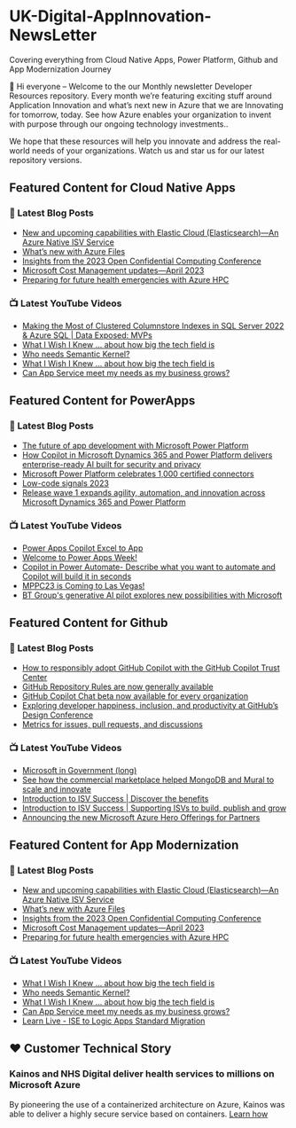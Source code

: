 # UK-Digital-AppInnovation-NewsLetter

Covering everything from Cloud Native Apps, Power Platform, Github and App Modernization Journey

👋 Hi everyone – Welcome to the our Monthly newsletter Developer Resources repository. Every month we’re featuring exciting stuff around Application Innovation and what’s next new in Azure that we are Innovating for tomorrow, today. See how Azure enables your organization to invent with purpose through our ongoing technology investments..


We hope that these resources will help you innovate and address the real-world needs of your organizations. Watch us and star us for our latest repository versions.

## Featured Content for Cloud Native Apps


### 📝 Latest Blog Posts

    
<!-- BLOGCNA:START -->
- [New and upcoming capabilities with Elastic Cloud (Elasticsearch)—An Azure Native ISV Service](https://azure.microsoft.com/blog/new-and-upcoming-capabilities-with-elastic-cloud-elasticsearch-an-azure-native-isv-service/)
- [What’s new with Azure Files](https://azure.microsoft.com/blog/what-s-new-with-azure-files/)
- [Insights from the 2023 Open Confidential Computing Conference](https://azure.microsoft.com/blog/insights-from-the-2023-open-confidential-computing-conference/)
- [Microsoft Cost Management updates—April 2023](https://azure.microsoft.com/blog/microsoft-cost-management-updates-april-2023/)
- [Preparing for future health emergencies with Azure HPC ](https://azure.microsoft.com/blog/preparing-for-future-health-emergencies-with-azure-hpc/)
<!-- BLOGCNA:END -->

### 📺 Latest YouTube Videos

 
<!-- YOUTUBECNA:START -->
- [Making the Most of Clustered Columnstore Indexes in SQL Server 2022 &amp; Azure SQL | Data Exposed: MVPs](https://www.youtube.com/watch?v=W0z032-Kuu8)
- [What I Wish I Knew ... about how big the tech field is](https://www.youtube.com/watch?v=zC7shmOBIuw)
- [Who needs Semantic Kernel?](https://www.youtube.com/watch?v=d9uzkkWfVho)
- [What I Wish I Knew ... about how big the tech field is](https://www.youtube.com/watch?v=4lfri03-3y0)
- [Can App Service meet my needs as my business grows?](https://www.youtube.com/watch?v=do_xGP6LHlU)
<!-- YOUTUBECNA:END -->

##  Featured Content for PowerApps
### 📝 Latest Blog Posts
<!-- BLOGPOWER:START -->
- [The future of app development with Microsoft Power Platform](https://cloudblogs.microsoft.com/powerplatform/2023/05/23/the-future-of-app-development-with-microsoft-power-platform/)
- [How Copilot in Microsoft Dynamics 365 and Power Platform delivers enterprise-ready AI built for security and privacy](https://cloudblogs.microsoft.com/dynamics365/bdm/2023/05/12/how-copilot-in-microsoft-dynamics-365-and-power-platform-delivers-enterprise-ready-ai-built-for-security-and-privacy/)
- [Microsoft Power Platform celebrates 1,000 certified connectors](https://cloudblogs.microsoft.com/powerplatform/2023/05/11/microsoft-power-platform-celebrates-1000-certified-connectors/)
- [Low-code signals 2023](https://cloudblogs.microsoft.com/powerplatform/2023/04/13/low-code-signals-2023/)
- [Release wave 1 expands agility, automation, and innovation across Microsoft Dynamics 365 and Power Platform](https://cloudblogs.microsoft.com/dynamics365/bdm/2023/04/04/release-wave-1-expands-agility-automation-and-innovation-across-microsoft-dynamics-365-and-power-platform/)
<!-- BLOGPOWER:END -->
 ### 📺 Latest YouTube Videos
    
<!-- YOUTUBEPOWER:START -->
- [Power Apps Copilot Excel to App](https://www.youtube.com/watch?v=hcuSHIsuwNM)
- [Welcome to Power Apps Week!](https://www.youtube.com/watch?v=fEjks_o2ydA)
- [Copilot in Power Automate- Describe what you want to automate and Copilot will build it in seconds](https://www.youtube.com/watch?v=FMz0C6cY1qU)
- [MPPC23 is Coming to Las Vegas!](https://www.youtube.com/watch?v=P4kdBxq8tH0)
- [BT Group&#39;s generative AI pilot explores new possibilities with Microsoft](https://www.youtube.com/watch?v=_kMtoFkXwUo)
<!-- YOUTUBEPOWER:END -->

##  Featured Content for Github
### 📝 Latest Blog Posts
<!-- BLOGGITHUB:START -->
- [How to responsibly adopt GitHub Copilot with the GitHub Copilot Trust Center](https://github.blog/2023-07-25-how-to-responsibly-adopt-github-copilot-with-the-github-copilot-trust-center/)
- [GitHub Repository Rules are now generally available](https://github.blog/2023-07-24-github-repository-rules-are-now-generally-available/)
- [GitHub Copilot Chat beta now available for every organization](https://github.blog/2023-07-20-github-copilot-chat-beta-now-available-for-every-organization/)
- [Exploring developer happiness, inclusion, and productivity at GitHub’s Design Conference](https://github.blog/2023-07-19-exploring-developer-happiness-inclusion-and-productivity-at-githubs-design-conference/)
- [Metrics for issues, pull requests, and discussions](https://github.blog/2023-07-19-metrics-for-issues-pull-requests-and-discussions/)
<!-- BLOGGITHUB:END -->
### 📺 Latest YouTube Videos
<!-- YOUTUBEGITHUB:START -->
- [Microsoft in Government &lpar;long&rpar;](https://www.youtube.com/watch?v=VQtv8TOD1ss)
- [See how the commercial marketplace helped MongoDB and Mural to scale and innovate](https://www.youtube.com/watch?v=YeBHDGORUP8)
- [Introduction to ISV Success | Discover the benefits](https://www.youtube.com/watch?v=etpXHINpdt4)
- [Introduction to ISV Success | Supporting ISVs to build, publish and grow](https://www.youtube.com/watch?v=OwOsjbXtLVs)
- [Announcing the new Microsoft Azure Hero Offerings for Partners](https://www.youtube.com/watch?v=w-Oo2BtG3uI)
<!-- YOUTUBEGITHUB:END -->
##  Featured Content for App Modernization
### 📝 Latest Blog Posts
<!-- BLOGAPPMOD:START -->
- [New and upcoming capabilities with Elastic Cloud (Elasticsearch)—An Azure Native ISV Service](https://azure.microsoft.com/blog/new-and-upcoming-capabilities-with-elastic-cloud-elasticsearch-an-azure-native-isv-service/)
- [What’s new with Azure Files](https://azure.microsoft.com/blog/what-s-new-with-azure-files/)
- [Insights from the 2023 Open Confidential Computing Conference](https://azure.microsoft.com/blog/insights-from-the-2023-open-confidential-computing-conference/)
- [Microsoft Cost Management updates—April 2023](https://azure.microsoft.com/blog/microsoft-cost-management-updates-april-2023/)
- [Preparing for future health emergencies with Azure HPC ](https://azure.microsoft.com/blog/preparing-for-future-health-emergencies-with-azure-hpc/)
<!-- BLOGAPPMOD:END -->
### 📺 Latest YouTube Videos
<!-- YOUTUBEAPPMOD:START -->
- [What I Wish I Knew ... about how big the tech field is](https://www.youtube.com/watch?v=zC7shmOBIuw)
- [Who needs Semantic Kernel?](https://www.youtube.com/watch?v=d9uzkkWfVho)
- [What I Wish I Knew ... about how big the tech field is](https://www.youtube.com/watch?v=4lfri03-3y0)
- [Can App Service meet my needs as my business grows?](https://www.youtube.com/watch?v=do_xGP6LHlU)
- [Learn Live - ISE to Logic Apps Standard Migration](https://www.youtube.com/watch?v=I9XD4Kz4HXM)
<!-- YOUTUBEAPPMOD:END -->


## ♥️ Customer Technical Story 

### Kainos and NHS Digital deliver health services to millions on Microsoft Azure

By pioneering the use of a containerized architecture on Azure, Kainos was able to deliver a highly secure service based on containers. [Learn how](https://customers.microsoft.com/en-us/story/1368348549535774520-kainos-and-nhs-digital-deliver-health-services-to-millions-on-microsoft-azure)

